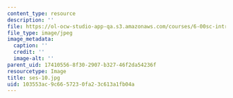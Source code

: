 ```yaml
---
content_type: resource
description: ''
file: https://ol-ocw-studio-app-qa.s3.amazonaws.com/courses/6-00sc-introduction-to-computer-science-and-programming-spring-2011/103553ac9c6657230fa23c613a1fb04a_ses-10.jpg
file_type: image/jpeg
image_metadata:
  caption: ''
  credit: ''
  image-alt: ''
parent_uid: 17410556-8f30-2907-b327-46f2da54236f
resourcetype: Image
title: ses-10.jpg
uid: 103553ac-9c66-5723-0fa2-3c613a1fb04a
---
```

